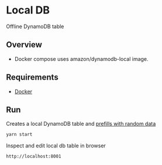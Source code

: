 # Local DB

Offline DynamoDB table

## Overview

- Docker compose uses amazon/dynamodb-local image.

## Requirements

- [Docker](https://www.docker.com)

## Run

Creates a local DynamoDB table and [prefills with random data](./populate-items.js)

```bash
yarn start
```

Inspect and edit local db table in browser

```
http://localhost:8001
```
